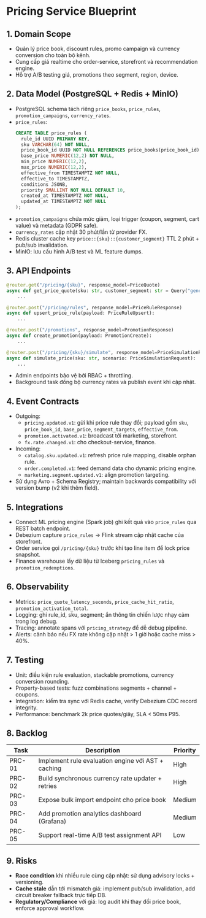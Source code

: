 # Pricing Service Blueprint

## 1. Domain Scope
- Quản lý price book, discount rules, promo campaign và currency conversion cho toàn bộ kênh.
- Cung cấp giá realtime cho order-service, storefront và recommendation engine.
- Hỗ trợ A/B testing giá, promotions theo segment, region, device.

## 2. Data Model (PostgreSQL + Redis + MinIO)
- PostgreSQL schema tách riêng `price_books`, `price_rules`, `promotion_campaigns`, `currency_rates`.
- `price_rules`:
  ```sql
  CREATE TABLE price_rules (
    rule_id UUID PRIMARY KEY,
    sku VARCHAR(64) NOT NULL,
    price_book_id UUID NOT NULL REFERENCES price_books(price_book_id),
    base_price NUMERIC(12,2) NOT NULL,
    min_price NUMERIC(12,2),
    max_price NUMERIC(12,2),
    effective_from TIMESTAMPTZ NOT NULL,
    effective_to TIMESTAMPTZ,
    conditions JSONB,
    priority SMALLINT NOT NULL DEFAULT 10,
    created_at TIMESTAMPTZ NOT NULL,
    updated_at TIMESTAMPTZ NOT NULL
  );
  ```
- `promotion_campaigns` chứa mức giảm, loại trigger (coupon, segment, cart value) và metadata (GDPR safe).
- `currency_rates` cập nhật 30 phút/lần từ provider FX.
- Redis cluster cache key `price::{sku}::{customer_segment}` TTL 2 phút + pub/sub invalidation.
- MinIO: lưu cấu hình A/B test và ML feature dumps.

## 3. API Endpoints
```python
@router.get("/pricing/{sku}", response_model=PriceQuote)
async def get_price_quote(sku: str, customer_segment: str = Query("general"), currency: str = Query("USD")):
    ...

@router.post("/pricing/rules", response_model=PriceRuleResponse)
async def upsert_price_rule(payload: PriceRuleUpsert):
    ...

@router.post("/promotions", response_model=PromotionResponse)
async def create_promotion(payload: PromotionCreate):
    ...

@router.post("/pricing/{sku}/simulate", response_model=PriceSimulationResponse)
async def simulate_price(sku: str, scenario: PriceSimulationRequest):
    ...
```
- Admin endpoints bảo vệ bởi RBAC + throttling.
- Background task đồng bộ currency rates và publish event khi cập nhật.

## 4. Event Contracts
- Outgoing:
  - `pricing.updated.v1`: gửi khi price rule thay đổi; payload gồm `sku`, `price_book_id`, `base_price`, `segment_targets`, `effective_from`.
  - `promotion.activated.v1`: broadcast tới marketing, storefront.
  - `fx.rate.changed.v1`: cho checkout-service, finance.
- Incoming:
  - `catalog.sku.updated.v1`: refresh price rule mapping, disable orphan rule.
  - `order.completed.v1`: feed demand data cho dynamic pricing engine.
  - `marketing.segment.updated.v1`: align promotion targeting.
- Sử dụng Avro + Schema Registry; maintain backwards compatibility với version bump (v2 khi thêm field).

## 5. Integrations
- Connect ML pricing engine (Spark job) ghi kết quả vào `price_rules` qua REST batch endpoint.
- Debezium capture `price_rules` → Flink stream cập nhật cache của storefront.
- Order service gọi `/pricing/{sku}` trước khi tạo line item để lock price snapshot.
- Finance warehouse lấy dữ liệu từ Iceberg `pricing_rules` và `promotion_redemptions`.

## 6. Observability
- Metrics: `price_quote_latency_seconds`, `price_cache_hit_ratio`, `promotion_activation_total`.
- Logging: ghi rule_id, sku, segment; ẩn thông tin chiến lược nhạy cảm trong log debug.
- Tracing: annotate spans với `pricing_strategy` để dễ debug pipeline.
- Alerts: cảnh báo nếu FX rate không cập nhật > 1 giờ hoặc cache miss > 40%.

## 7. Testing
- Unit: điều kiện rule evaluation, stackable promotions, currency conversion rounding.
- Property-based tests: fuzz combinations segments + channel + coupons.
- Integration: kiểm tra sync với Redis cache, verify Debezium CDC record integrity.
- Performance: benchmark 2k price quotes/giây, SLA < 50ms P95.

## 8. Backlog
| Task | Description | Priority |
| --- | --- | --- |
| PRC-01 | Implement rule evaluation engine với AST + caching | High |
| PRC-02 | Build synchronous currency rate updater + retries | High |
| PRC-03 | Expose bulk import endpoint cho price book | Medium |
| PRC-04 | Add promotion analytics dashboard (Grafana) | Medium |
| PRC-05 | Support real-time A/B test assignment API | Low |

## 9. Risks
- **Race condition** khi nhiều rule cùng cập nhật: sử dụng advisory locks + versioning.
- **Cache stale** dẫn tới mismatch giá: implement pub/sub invalidation, add circuit breaker fallback trực tiếp DB.
- **Regulatory/Compliance** với giá: log audit khi thay đổi price book, enforce approval workflow.
